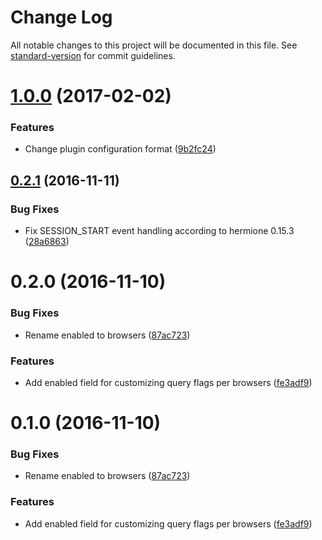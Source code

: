 # Change Log

All notable changes to this project will be documented in this file. See [standard-version](https://github.com/conventional-changelog/standard-version) for commit guidelines.

<a name="1.0.0"></a>
# [1.0.0](https://github.com/:gemini-testing/url-decorator/compare/v0.2.1...v1.0.0) (2017-02-02)


### Features

* Change plugin configuration format ([9b2fc24](https://github.com/:gemini-testing/url-decorator/commit/9b2fc24))



<a name="0.2.1"></a>
## [0.2.1](https://github.com/:gemini-testing/url-decorator/compare/v0.2.0...v0.2.1) (2016-11-11)


### Bug Fixes

* Fix SESSION_START event handling according to hermione 0.15.3 ([28a6863](https://github.com/:gemini-testing/url-decorator/commit/28a6863))



<a name="0.2.0"></a>
# 0.2.0 (2016-11-10)


### Bug Fixes

* Rename enabled to browsers ([87ac723](https://github.com/:gemini-testing/url-decorator/commit/87ac723))


### Features

* Add enabled field for customizing query flags per browsers ([fe3adf9](https://github.com/:gemini-testing/url-decorator/commit/fe3adf9))



<a name="0.1.0"></a>
# 0.1.0 (2016-11-10)


### Bug Fixes

* Rename enabled to browsers ([87ac723](https://github.com/:gemini-testing/url-decorator/commit/87ac723))


### Features

* Add enabled field for customizing query flags per browsers ([fe3adf9](https://github.com/:gemini-testing/url-decorator/commit/fe3adf9))
